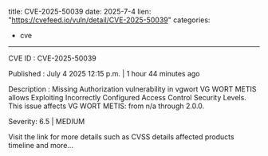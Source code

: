  
title: CVE-2025-50039
date: 2025-7-4
lien: "https://cvefeed.io/vuln/detail/CVE-2025-50039"
categories:
  - cve
---

CVE ID : CVE-2025-50039

Published :  July 4
2025
12:15 p.m. | 1 hour
44 minutes ago

Description : Missing Authorization vulnerability in vgwort VG WORT METIS allows Exploiting Incorrectly Configured Access Control Security Levels. This issue affects VG WORT METIS: from n/a through 2.0.0.

Severity: 6.5 | MEDIUM

Visit the link for more details
such as CVSS details
affected products
timeline
and more...
